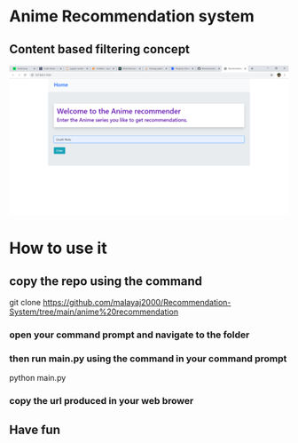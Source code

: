# Anime Recommendation system
 ## Content based filtering concept
![test img 1](https://github.com/malayaj2000/Recommendation-System/blob/main/sample%20photo/Recommendor%20System%20-%20Google%20Chrome%2030-Nov-20%205_47_46%20PM.png)
# How to use it 
 ## copy the repo using the command 
 
 
 git clone https://github.com/malayaj2000/Recommendation-System/tree/main/anime%20recommendation
 ### open your command prompt and navigate to the folder
### then run main.py using the command in your command prompt
 python main.py
### copy the url produced in your web brower 
## Have fun
